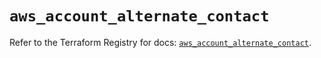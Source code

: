 # `aws_account_alternate_contact`

Refer to the Terraform Registry for docs: [`aws_account_alternate_contact`](https://registry.terraform.io/providers/hashicorp/aws/5.56.0/docs/resources/account_alternate_contact).
